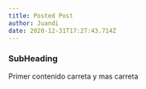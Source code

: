 ```yaml
---
title: Posted Post
author: Juandi
date: 2020-12-31T17:27:43.714Z
---
```

### SubHeading

Primer contenido carreta y mas carreta